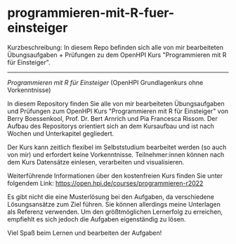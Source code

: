 # programmieren-mit-R-fuer-einsteiger
Kurzbeschreibung:
In diesem Repo befinden sich alle von mir bearbeiteten Übungsaufgaben + Prüfungen zu dem OpenHPI Kurs "Programmieren mit R für Einsteiger".

--------------------------------------------------------------------------------------------------------------------------------------------------------
*Programmieren mit R für Einsteiger*
(OpenHPI Grundlagenkurs ohne Vorkenntnisse)

In diesem Repository finden Sie alle von mir bearbeiteten Übungsaufgaben und Prüfungen zum OpenHPI Kurs "Programmieren mit R für Einsteiger" von Berry Boessenkool, Prof. Dr. Bert Arnrich und Pia Francesca Rissom. Der Aufbau des Repositorys orientiert sich an dem Kursaufbau und ist nach Wochen und Unterkapitel gegliedert.

Der Kurs kann zeitlich flexibel im Selbststudium bearbeitet werden (so auch von mir) und erfordert keine Vorkenntnisse.
Teilnehmer:innen können nach dem Kurs Datensätze einlesen, verarbeiten und visualisieren.

Weiterführende Informationen über den kostenfreien Kurs finden Sie unter folgendem Link: https://open.hpi.de/courses/programmieren-r2022

Es gibt nicht die eine Musterlösung bei den Aufgaben, da verschiedene Lösungsansätze zum Ziel führen. Sie können allerdings meine Unterlagen als Referenz verwenden. 
Um den größtmöglichen Lernerfolg zu erreichen, empfiehlt es sich jedoch die Aufgaben eigenständig zu lösen.

Viel Spaß beim Lernen und bearbeiten der Aufgaben!
